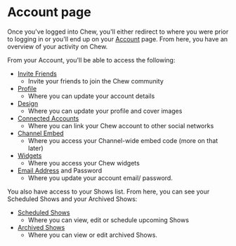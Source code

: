 
# Account page

Once you've logged into Chew, you'll either redirect to where you were prior to logging in or you'll end up on your [Account](http://chew.tv/account) page. From here, you have an overview of your activity on Chew. 

From your Account, you'll be able to access the following:

- [Invite Friends](http://chew.tv/account#invite)
	- Invite your friends to join the Chew community
- [Profile](http://chew.tv/account#profile)
	- Where you can update your account details
- [Design](http://chew.tv/account#design)
	- Where you can update your profile and cover images
- [Connected Accounts](http://chew.tv/account#connections)
	- Where you can link your Chew account to other social networks
- [Channel Embed](http://chew.tv/account#embed)
	- Where you access your Channel-wide embed code (more on that later)
- [Widgets](http://chew.tv/account#widgets)
	- Where you access your Chew widgets
- [Email Address](http://chew.tv/account#email) and Password
	- Where you update your account email/ password.

You also have access to your Shows list. From here, you can see your Scheduled Shows and your Archived Shows: 

- [Scheduled Shows](http://chew.tv/account#shows_schedule)
	- Where you can view, edit or schedule upcoming Shows 
- [Archived Shows](http://chew.tv/account#shows_archive)
	- Where you can view or edit archived Shows. 
